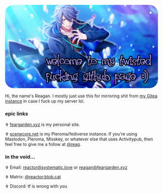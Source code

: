 ![welcome to my twisted fucking github profile :)](https://raw.githubusercontent.com/75369/75369/master/diceprofile.jpg)

Hi, the name's Reagan. I mostly just use this for mirroring shit from [my Gitea instance](https://git.feargarden.xyz/reactor) in case I fuck up my server lol.

### epic links

✞ [feargarden.xyz](https://feargarden.xyz) is my personal site.

✞ [scenecore.net](https://scenecore.net) is my Pleroma/fediverse instance. If you're using Mastodon, Pleroma, Misskey, or whatever else that uses Activitypub, then feel free to give me a follow at [@reag](https://scenecore.net/reag).

### in the void...

✞ Email: [reactor@systematic.love](mailto:reactor@systematic.love) or [reagan@feargarden.xyz](mailto:reagan@feargarden.xyz)

✞ Matrix: [@reactor:blob.cat](https://matrix.to/#/@reactor:blob.cat)

✞ Discord: tf is wrong with you
